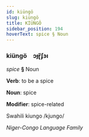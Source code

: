 ```yaml
---
id: kiüngö
slug: kiüngö
title: KİÜNGÖ
sidebar_position: 194
hoverText: spice § Noun
---
```


### kiüngö&emsp;<span kind="abugida">ɔɟɽ̃ʄꜿı</span>

*spice* **§** Noun

**Verb**: to be a spice

**Noun**: spice

**Modifier**: spice-related

Swahili kiungo /kjungo/

*Niger-Congo Language Family*